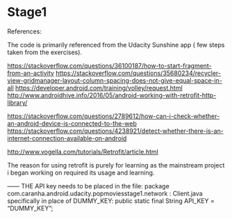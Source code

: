 # Stage1

References:

The code is primarily referenced from the Udacity Sunshine app ( few steps taken from the exercises).

https://stackoverflow.com/questions/36100187/how-to-start-fragment-from-an-activityhttps://stackoverflow.com/questions/35680234/recycler-view-gridmanager-layout-column-spacing-does-not-give-equal-space-in-allhttps://developer.android.com/training/volley/request.htmlhttp://www.androidhive.info/2016/05/android-working-with-retrofit-http-library/
https://stackoverflow.com/questions/2789612/how-can-i-check-whether-an-android-device-is-connected-to-the-webhttps://stackoverflow.com/questions/4238921/detect-whether-there-is-an-internet-connection-available-on-android
http://www.vogella.com/tutorials/Retrofit/article.html

The reason for using retrofit is purely for learning as the mainstream project i began working on required its usage and learning.


——
THE API key needs to be placed in the file: package com.caranha.android.udacity.popmoviesstage1.network : Client.java specifically in place of DUMMY_KEY:     public static final String API_KEY = “DUMMY_KEY”;

